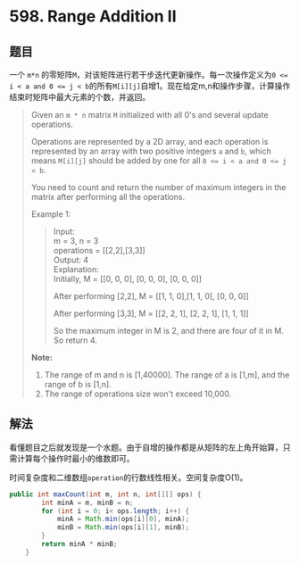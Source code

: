 # 598. Range Addition II

## 题目

一个 `m*n` 的零矩阵`M`，对该矩阵进行若干步迭代更新操作。每一次操作定义为`0 <= i < a and 0 <= j < b`的所有`M[i][j]`自增1。现在给定m,n和操作步骤，计算操作结束时矩阵中最大元素的个数，并返回。

>Given an `m * n` matrix `M` initialized with all 0's and several update operations.
>
>Operations are represented by a 2D array, and each operation is represented by an array with two positive integers `a` and `b`, which means `M[i][j]` should be added by one for all `0 <= i < a and 0 <= j < b`.
>
>You need to count and return the number of maximum integers in the matrix after performing all the operations.
>
>Example 1:
>
>>Input:  
>>m = 3, n = 3  
>>operations = [[2,2],[3,3]]  
>>Output: 4  
>>Explanation:  
>>Initially, M =
>>[[0, 0, 0],
>> [0, 0, 0],
>> [0, 0, 0]]
>>
>>After performing [2,2], M =
>>[[1, 1, 0],[1, 1, 0], [0, 0, 0]]
>>
>>After performing [3,3], M =
>>[[2, 2, 1], [2, 2, 1], [1, 1, 1]]
>>
>>So the maximum integer in M is 2, and there are four of it in M. So return 4.
>
>**Note:**
>
> 1. The range of m and n is [1,40000].
The range of a is [1,m], and the range of b is [1,n].
> 2. The range of operations size won't exceed 10,000.

## 解法

看懂题目之后就发现是一个水题。由于自增的操作都是从矩阵的左上角开始算，只需计算每个操作时最小的维数即可。

时间复杂度和二维数组`operation`的行数线性相关。空间复杂度O(1)。

```java
public int maxCount(int m, int n, int[][] ops) {
        int minA = m, minB = n;
        for (int i = 0; i< ops.length; i++) {
            minA = Math.min(ops[i][0], minA);
            minB = Math.min(ops[i][1], minB);
        }
        return minA * minB;
    }
```
